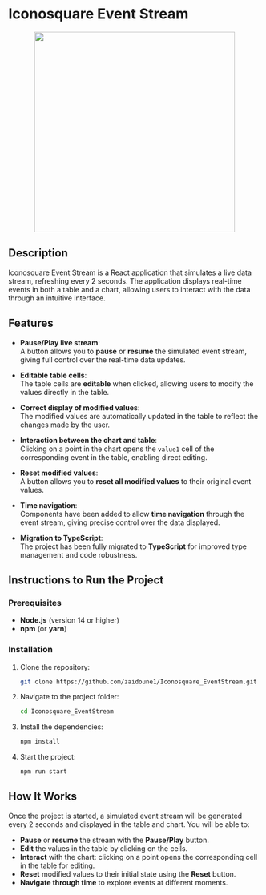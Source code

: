 # Iconosquare Event Stream

<p align="center">
  <img align="center" src="https://www.leslivresblancs.fr/sites/default/files/iconosquare-logo.png" style="width: 400px">
</p>

## Description

Iconosquare Event Stream is a React application that simulates a live data stream, refreshing every 2 seconds. The application displays real-time events in both a table and a chart, allowing users to interact with the data through an intuitive interface.

## Features

- **Pause/Play live stream**:  
  A button allows you to **pause** or **resume** the simulated event stream, giving full control over the real-time data updates.
- **Editable table cells**:  
  The table cells are **editable** when clicked, allowing users to modify the values directly in the table.

- **Correct display of modified values**:  
  The modified values are automatically updated in the table to reflect the changes made by the user.

- **Interaction between the chart and table**:  
  Clicking on a point in the chart opens the `value1` cell of the corresponding event in the table, enabling direct editing.

- **Reset modified values**:  
  A button allows you to **reset all modified values** to their original event values.

- **Time navigation**:  
  Components have been added to allow **time navigation** through the event stream, giving precise control over the data displayed.

- **Migration to TypeScript**:  
  The project has been fully migrated to **TypeScript** for improved type management and code robustness.

## Instructions to Run the Project

### Prerequisites

- **Node.js** (version 14 or higher)
- **npm** (or **yarn**)

### Installation

1. Clone the repository:

   ```bash
   git clone https://github.com/zaidoune1/Iconosquare_EventStream.git
   ```

2. Navigate to the project folder:

   ```bash
   cd Iconosquare_EventStream
   ```

3. Install the dependencies:

   ```bash
   npm install
   ```

4. Start the project:

   ```bash
   npm run start
   ```

## How It Works

Once the project is started, a simulated event stream will be generated every 2 seconds and displayed in the table and chart. You will be able to:

- **Pause** or **resume** the stream with the **Pause/Play** button.
- **Edit** the values in the table by clicking on the cells.
- **Interact** with the chart: clicking on a point opens the corresponding cell in the table for editing.
- **Reset** modified values to their initial state using the **Reset** button.
- **Navigate through time** to explore events at different moments.
